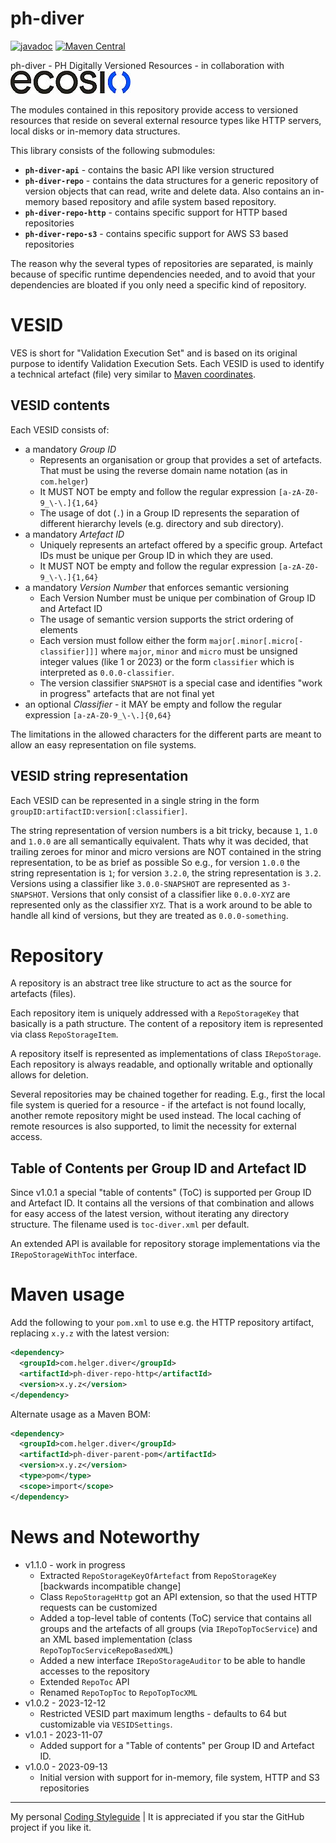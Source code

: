 # ph-diver

[![javadoc](https://javadoc.io/badge2/com.helger.diver/ddd/javadoc.svg)](https://javadoc.io/doc/com.helger.diver/ph-diver-api)
[![Maven Central](https://maven-badges.herokuapp.com/maven-central/com.helger.diver/ph-diver-api/badge.svg)](https://maven-badges.herokuapp.com/maven-central/com.helger.diver/ph-diver-api) 

ph-diver - PH Digitally Versioned Resources - in collaboration with [![ecosio Logo](https://raw.githubusercontent.com/phax/ph-diver/main/docs/ecosio-logo-rgb_black_blue_xs.jpg)](https://www.ecosio.com)

The modules contained in this repository provide access to versioned resources that reside on several 
  external resource types like HTTP servers, local disks or in-memory data structures.

This library consists of the following submodules:
* **`ph-diver-api`** - contains the basic API like version structured
* **`ph-diver-repo`** - contains the data structures for a generic repository of version objects that can read, write and delete data. Also contains an in-memory based repository and afile system based repository.
* **`ph-diver-repo-http`** - contains specific support for HTTP based repositories
* **`ph-diver-repo-s3`** - contains specific support for AWS S3 based repositories

The reason why the several types of repositories are separated, is mainly because of specific runtime dependencies needed, and to 
  avoid that your dependencies are bloated if you only need a specific kind of repository.

# VESID

VES is short for "Validation Execution Set" and is based on its original purpose to identify Validation Execution Sets.
Each VESID is used to identify a technical artefact (file) very similar to [Maven coordinates](https://maven.apache.org/pom.html#Maven_Coordinates). 

## VESID contents

Each VESID consists of:
* a mandatory *Group ID* 
    * Represents an organisation or group that provides a set of artefacts. That must be using the reverse domain name notation (as in `com.helger`)
    * It MUST NOT be empty and follow the regular expression `[a-zA-Z0-9_\-\.]{1,64}`
    * The usage of dot (`.`) in a Group ID represents the separation of different hierarchy levels (e.g. directory and sub directory). 
* a mandatory *Artefact ID*
    * Uniquely represents an artefact offered by a specific group. Artefact IDs must be unique per Group ID in which they are used. 
    * It MUST NOT be empty and follow the regular expression `[a-zA-Z0-9_\-\.]{1,64}`
* a mandatory *Version Number* that enforces semantic versioning
    * Each Version Number must be unique per combination of Group ID and Artefact ID
    * The usage of semantic version supports the strict ordering of elements
    * Each version must follow either the form `major[.minor[.micro[-classifier]]]` where `major`, `minor` and `micro` must be unsigned integer values (like 1 or 2023) or the form `classifier` which is interpreted as `0.0.0-classifier`.
    * The version classifier `SNAPSHOT` is a special case and identifies "work in progress" artefacts that are not final yet
* an optional *Classifier* - it MAY be empty and follow the regular expression `[a-zA-Z0-9_\-\.]{0,64}`

The limitations in the allowed characters for the different parts are meant to allow an easy representation on file systems. 

## VESID string representation

Each VESID can be represented in a single string in the form `groupID:artifactID:version[:classifier]`.

The string representation of version numbers is a bit tricky, because `1`, `1.0` and `1.0.0` are all semantically equivalent.
  Thats why it was decided, that trailing zeroes for minor and micro versions are NOT contained in the string representation, to be as brief as possible
  So e.g., for version `1.0.0` the string representation is `1`; for version `3.2.0`, the string representation is `3.2`.
  Versions using a classifier like `3.0.0-SNAPSHOT` are represented as `3-SNAPSHOT`.
  Versions that only consist of a classifier like `0.0.0-XYZ` are represented only as the classifier `XYZ`.
  That is a work around to be able to handle all kind of versions, but they are treated as `0.0.0-something`. 

# Repository

A repository is an abstract tree like structure to act as the source for artefacts (files).

Each repository item is uniquely addressed with a `RepoStorageKey` that basically is a path structure.
The content of a repository item is represented via class `RepoStorageItem`.

A repository itself is represented as implementations of class `IRepoStorage`.
Each repository is always readable, and optionally writable and optionally allows for deletion.

Several repositories may be chained together for reading.
  E.g., first the local file system is queried for a resource - if the artefact is not found locally, another remote repository might be used instead.
  The local caching of remote resources is also supported, to limit the necessity for external access.
  
## Table of Contents per Group ID and Artefact ID

Since v1.0.1 a special "table of contents" (ToC) is supported per Group ID and Artefact ID.
It contains all the versions of that combination and allows for easy access of the latest version, without iterating any directory structure.
The filename used is `toc-diver.xml` per default.

An extended API is available for repository storage implementations via the `IRepoStorageWithToc` interface. 

# Maven usage

Add the following to your `pom.xml` to use e.g. the HTTP repository artifact, replacing `x.y.z` with the latest version:

```xml
<dependency>
  <groupId>com.helger.diver</groupId>
  <artifactId>ph-diver-repo-http</artifactId>
  <version>x.y.z</version>
</dependency>
```

Alternate usage as a Maven BOM:

```xml
<dependency>
  <groupId>com.helger.diver</groupId>
  <artifactId>ph-diver-parent-pom</artifactId>
  <version>x.y.z</version>
  <type>pom</type>
  <scope>import</scope>
</dependency>
```

# News and Noteworthy

* v1.1.0 - work in progress
    * Extracted `RepoStorageKeyOfArtefact` from `RepoStorageKey` [backwards incompatible change]
    * Class `RepoStorageHttp` got an API extension, so that the used HTTP requests can be customized
    * Added a top-level table of contents (ToC) service that contains all groups and the artefacts of all groups (via `IRepoTopTocService`) and an XML based implementation (class `RepoTopTocServiceRepoBasedXML`)
    * Added a new interface `IRepoStorageAuditor` to be able to handle accesses to the repository 
    * Extended `RepoToc` API
    * Renamed `RepoTopToc` to `RepoTopTocXML`
* v1.0.2 - 2023-12-12
    * Restricted VESID part maximum lengths - defaults to 64 but customizable via `VESIDSettings`.
* v1.0.1 - 2023-11-07
    * Added support for a "Table of contents" per Group ID and Artefact ID.
* v1.0.0 - 2023-09-13
    * Initial version with support for in-memory, file system, HTTP and S3 repositories

---

My personal [Coding Styleguide](https://github.com/phax/meta/blob/master/CodingStyleguide.md) |
It is appreciated if you star the GitHub project if you like it.